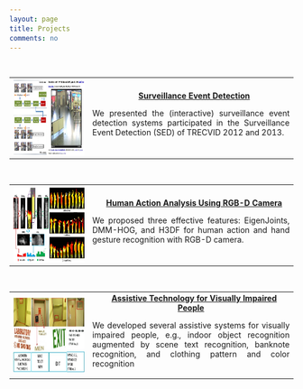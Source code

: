```yaml
---
layout: page
title: Projects
comments: no
---
```

<br>

<table width="680" border="0">
<tr>
<th scope="col">
<img src="/projects/iSED.jpg" width="298" height="133">
</th>
<td width="350" align="center" scope="col">&nbsp;&nbsp;
<strong><a href="./xyang/projects_page/Surveillance_Event_Detection/Surveillance_Event_Detection.htm">Surveillance Event Detection</a></strong>
<p align="justify">We presented the (interactive) surveillance event detection systems participated in the Surveillance Event Detection (SED) of TRECVID 2012 and 2013.</p>
</td>
</tr>
</table>

<br>

<table width="620" border="0">
<tr>
<th scope="col">
<img src="/projects/ActionGestureRGBD.jpg" width="298" height="133">
</th>
<td width="350" align="center" scope="col">&nbsp;&nbsp;
<strong><a href="./xyang/projects_page/Surveillance_Event_Detection/Surveillance_Event_Detection.htm">Human Action Analysis Using RGB-D Camera</a></strong>
<p align="justify">We proposed three effective features: EigenJoints, DMM-HOG, and H3DF for human action and hand gesture recognition with RGB-D camera.</p>
</td>
</tr>
</table>

<br>

<table width="620" border="0">
<tr>
<th scope="col">
<img src="/projects/AssistiveTech.jpg" width="298" height="133">
</th>
<td width="350" align="center" scope="col">&nbsp;&nbsp;
<strong><a href="./xyang/projects_page/Surveillance_Event_Detection/Surveillance_Event_Detection.htm">Assistive Technology for Visually Impaired People</a></strong>
<p align="justify">We developed several assistive systems for visually impaired people, e.g., indoor object recognition augmented by scene text recognition, banknote recognition, and clothing pattern and color recognition</p>
</td>
</tr>
</table>